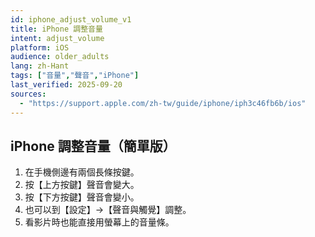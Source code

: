 ```yaml
---
id: iphone_adjust_volume_v1
title: iPhone 調整音量
intent: adjust_volume
platform: iOS
audience: older_adults
lang: zh-Hant
tags: ["音量","聲音","iPhone"]
last_verified: 2025-09-20
sources:
  - "https://support.apple.com/zh-tw/guide/iphone/iph3c46fb6b/ios"
---
```


## iPhone 調整音量（簡單版）

1. 在手機側邊有兩個長條按鍵。  
2. 按【上方按鍵】聲音會變大。  
3. 按【下方按鍵】聲音會變小。  
4. 也可以到【設定】→【聲音與觸覺】調整。  
5. 看影片時也能直接用螢幕上的音量條。
